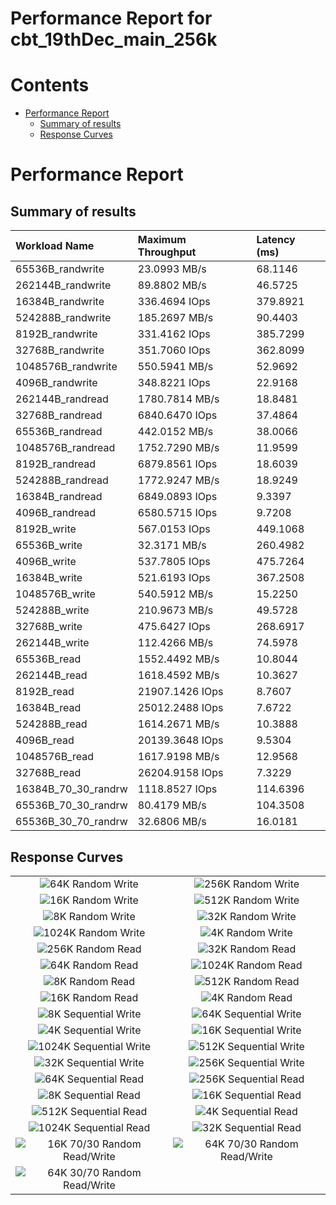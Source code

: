 
Performance Report for cbt_19thDec_main_256k
============================================

Contents
========

* [Performance Report](#performance-report)
	* [Summary of results](#summary-of-results)
	* [Response Curves](#response-curves)

# Performance Report

## Summary of results

|Workload Name|Maximum Throughput|Latency (ms)|
| :--- | :--- | :--- |
|65536B_randwrite|23.0993 MB/s|68.1146|
|262144B_randwrite|89.8802 MB/s|46.5725|
|16384B_randwrite|336.4694 IOps|379.8921|
|524288B_randwrite|185.2697 MB/s|90.4403|
|8192B_randwrite|331.4162 IOps|385.7299|
|32768B_randwrite|351.7060 IOps|362.8099|
|1048576B_randwrite|550.5941 MB/s|52.9692|
|4096B_randwrite|348.8221 IOps|22.9168|
|262144B_randread|1780.7814 MB/s|18.8481|
|32768B_randread|6840.6470 IOps|37.4864|
|65536B_randread|442.0152 MB/s|38.0066|
|1048576B_randread|1752.7290 MB/s|11.9599|
|8192B_randread|6879.8561 IOps|18.6039|
|524288B_randread|1772.9247 MB/s|18.9249|
|16384B_randread|6849.0893 IOps|9.3397|
|4096B_randread|6580.5715 IOps|9.7208|
|8192B_write|567.0153 IOps|449.1068|
|65536B_write|32.3171 MB/s|260.4982|
|4096B_write|537.7805 IOps|475.7264|
|16384B_write|521.6193 IOps|367.2508|
|1048576B_write|540.5912 MB/s|15.2250|
|524288B_write|210.9673 MB/s|49.5728|
|32768B_write|475.6427 IOps|268.6917|
|262144B_write|112.4266 MB/s|74.5978|
|65536B_read|1552.4492 MB/s|10.8044|
|262144B_read|1618.4592 MB/s|10.3627|
|8192B_read|21907.1426 IOps|8.7607|
|16384B_read|25012.2488 IOps|7.6722|
|524288B_read|1614.2671 MB/s|10.3888|
|4096B_read|20139.3648 IOps|9.5304|
|1048576B_read|1617.9198 MB/s|12.9568|
|32768B_read|26204.9158 IOps|7.3229|
|16384B_70_30_randrw|1118.8527 IOps|114.6396|
|65536B_70_30_randrw|80.4179 MB/s|104.3508|
|65536B_30_70_randrw|32.6806 MB/s|16.0181|

## Response Curves

|||
| :---: | :---: |
|![64K  Random Write](plots/65536B_randwrite.png)|![256K  Random Write](plots/262144B_randwrite.png)|
|![16K  Random Write](plots/16384B_randwrite.png)|![512K  Random Write](plots/524288B_randwrite.png)|
|![8K  Random Write](plots/8192B_randwrite.png)|![32K  Random Write](plots/32768B_randwrite.png)|
|![1024K  Random Write](plots/1048576B_randwrite.png)|![4K  Random Write](plots/4096B_randwrite.png)|
|![256K  Random Read](plots/262144B_randread.png)|![32K  Random Read](plots/32768B_randread.png)|
|![64K  Random Read](plots/65536B_randread.png)|![1024K  Random Read](plots/1048576B_randread.png)|
|![8K  Random Read](plots/8192B_randread.png)|![512K  Random Read](plots/524288B_randread.png)|
|![16K  Random Read](plots/16384B_randread.png)|![4K  Random Read](plots/4096B_randread.png)|
|![8K  Sequential Write](plots/8192B_write.png)|![64K  Sequential Write](plots/65536B_write.png)|
|![4K  Sequential Write](plots/4096B_write.png)|![16K  Sequential Write](plots/16384B_write.png)|
|![1024K  Sequential Write](plots/1048576B_write.png)|![512K  Sequential Write](plots/524288B_write.png)|
|![32K  Sequential Write](plots/32768B_write.png)|![256K  Sequential Write](plots/262144B_write.png)|
|![64K  Sequential Read](plots/65536B_read.png)|![256K  Sequential Read](plots/262144B_read.png)|
|![8K  Sequential Read](plots/8192B_read.png)|![16K  Sequential Read](plots/16384B_read.png)|
|![512K  Sequential Read](plots/524288B_read.png)|![4K  Sequential Read](plots/4096B_read.png)|
|![1024K  Sequential Read](plots/1048576B_read.png)|![32K  Sequential Read](plots/32768B_read.png)|
|![16K 70/30 Random Read/Write](plots/16384B_70_30_randrw.png)|![64K 70/30 Random Read/Write](plots/65536B_70_30_randrw.png)|
|![64K 30/70 Random Read/Write](plots/65536B_30_70_randrw.png)||
